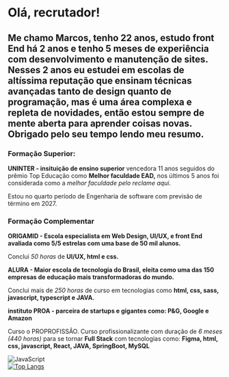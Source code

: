 # Olá, recrutador!

## Me chamo Marcos, tenho 22 anos, estudo front End há 2 anos e tenho 5 meses de experiência com desenvolvimento e manutenção de sites. Nesses 2 anos eu estudei em escolas de altíssima reputação que ensinam técnicas avançadas tanto de design quanto de programação, mas é uma área complexa e repleta de novidades, então estou sempre de mente aberta para aprender coisas novas.  Obrigado pelo seu tempo lendo meu resumo.

### Formação Superior: 

**UNINTER - insituição de ensino superior**  vencedora 11 anos seguidos do prêmio Top Educação como **Melhor faculdade EAD,** nos últimos 5 anos foi considerada como a *melhor faculdade pelo reclame aqui*.

Estou no quarto período de Engenharia de software com previsão de término em 2027.

### Formação Complementar

**ORIGAMID - Escola especialista em Web Design, UI/UX, e front End avaliada como 5/5 estrelas com uma base de 50 mil alunos.**

Conclui *50 horas* de **UI/UX, html e css.**

**ALURA -  Maior escola de tecnologia do Brasil, eleita como uma das 150 empresas de educação mais transformadoras do mundo.** 

Conclui mais de *250 horas* de curso em tecnologias como **html, css, sass, javascript, typescript e JAVA.**

**instituto PROA - parceira de startups e gigantes como: P&G, Google e Amazon**  

Curso o PROPROFISSÂO. Curso profissionalizante com duração de *6 meses (440 horas)* para se tornar **Full Stack** com tecnologias como: **Figma, html, css, javascript, React, JAVA, SpringBoot, MySQL**

![JavaScript](https://img.shields.io/badge/-JavaScript-F7DF1E?style=flat&logo=javascript&logoColor=black)  
[![Top Langs](https://github-readme-stats.vercel.app/api/top-langs/?username=MarcosBarradas&layout=compact&theme=dracula)](https://github.com/anuraghazra/github-readme-stats)  
